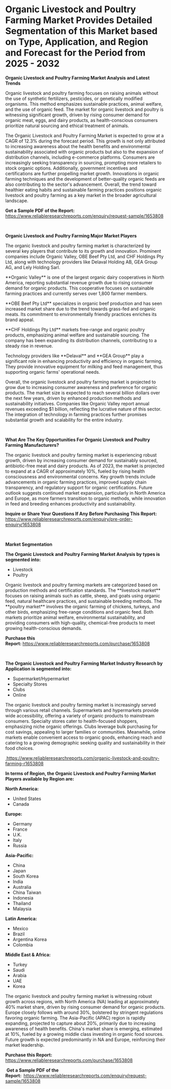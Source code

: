 <p><h1>Organic Livestock and Poultry Farming Market Provides Detailed Segmentation of this Market based on Type, Application, and Region and Forecast for the Period from 2025 - 2032</h1></p><p><strong>Organic Livestock and Poultry Farming Market Analysis and Latest Trends</strong></p>
<p><p>Organic livestock and poultry farming focuses on raising animals without the use of synthetic fertilizers, pesticides, or genetically modified organisms. This method emphasizes sustainable practices, animal welfare, and the use of organic feed. The market for organic livestock and poultry is witnessing significant growth, driven by rising consumer demand for organic meat, eggs, and dairy products, as health-conscious consumers prioritize natural sourcing and ethical treatment of animals.</p><p>The Organic Livestock and Poultry Farming Market is expected to grow at a CAGR of 12.3% during the forecast period. This growth is not only attributed to increasing awareness about the health benefits and environmental sustainability associated with organic products but also to the expansion of distribution channels, including e-commerce platforms. Consumers are increasingly seeking transparency in sourcing, prompting more retailers to stock organic options. Additionally, government incentives and certifications are further propelling market growth. Innovations in organic farming techniques and the development of better-quality organic feeds are also contributing to the sector's advancement. Overall, the trend toward healthier eating habits and sustainable farming practices positions organic livestock and poultry farming as a key market in the broader agricultural landscape.</p></p>
<p><strong>Get a Sample PDF of the Report:&nbsp;</strong> <a href="https://www.reliableresearchreports.com/enquiry/request-sample/1653808?utm_campaign=3126&utm_medium=2&utm_source=Github&utm_content=ia&utm_term=18042025&utm_id=organic-livestock-and-poultry-farming">https://www.reliableresearchreports.com/enquiry/request-sample/1653808</a></p>
<p>&nbsp;</p>
<p><strong>Organic Livestock and Poultry Farming Major Market Players</strong></p>
<p><p>The organic livestock and poultry farming market is characterized by several key players that contribute to its growth and innovation. Prominent companies include Organic Valley, OBE Beef Pty Ltd, and CHF Holdings Pty Ltd, along with technology providers like Delaval Holding AB, GEA Group AG, and Lely Holding Sarl.</p><p>**Organic Valley** is one of the largest organic dairy cooperatives in North America, reporting substantial revenue growth due to rising consumer demand for organic products. This cooperative focuses on sustainable farming practices and currently serves over 1,800 farmer members. </p><p>**OBE Beef Pty Ltd** specializes in organic beef production and has seen increased market share due to the trend towards grass-fed and organic meats. Its commitment to environmentally friendly practices enriches its brand appeal. </p><p>**CHF Holdings Pty Ltd** markets free-range and organic poultry products, emphasizing animal welfare and sustainable sourcing. The company has been expanding its distribution channels, contributing to a steady rise in revenue.</p><p>Technology providers like **Delaval** and **GEA Group** play a significant role in enhancing productivity and efficiency in organic farming. They provide innovative equipment for milking and feed management, thus supporting organic farms' operational needs. </p><p>Overall, the organic livestock and poultry farming market is projected to grow due to increasing consumer awareness and preference for organic products. The market size is expected to reach several billion dollars over the next few years, driven by enhanced production methods and sustainability initiatives. Companies like Organic Valley report annual revenues exceeding $1 billion, reflecting the lucrative nature of this sector. The integration of technology in farming practices further promises substantial growth and scalability for the entire industry.</p></p>
<p>&nbsp;</p>
<p><strong>What Are The Key Opportunities For Organic Livestock and Poultry Farming Manufacturers?</strong></p>
<p><p>The organic livestock and poultry farming market is experiencing robust growth, driven by increasing consumer demand for sustainably sourced, antibiotic-free meat and dairy products. As of 2023, the market is projected to expand at a CAGR of approximately 10%, fueled by rising health consciousness and environmental concerns. Key growth trends include advancements in organic farming practices, improved supply chain transparency, and regulatory support for organic certifications. Future outlook suggests continued market expansion, particularly in North America and Europe, as more farmers transition to organic methods, while innovation in feed and breeding enhances productivity and sustainability.</p></p>
<p><strong>Inquire or Share Your Questions If Any Before Purchasing This Report:</strong> <a href="https://www.reliableresearchreports.com/enquiry/pre-order-enquiry/1653808?utm_campaign=3126&utm_medium=2&utm_source=Github&utm_content=ia&utm_term=18042025&utm_id=organic-livestock-and-poultry-farming">https://www.reliableresearchreports.com/enquiry/pre-order-enquiry/1653808</a></p>
<p>&nbsp;</p>
<p><strong>Market Segmentation</strong></p>
<p><strong>The Organic Livestock and Poultry Farming Market Analysis by types is segmented into:</strong></p>
<p><ul><li>Livestock</li><li>Poultry</li></ul></p>
<p><p>Organic livestock and poultry farming markets are categorized based on production methods and certification standards. The **livestock market** focuses on raising animals such as cattle, sheep, and goats using organic feed, natural healthcare practices, and sustainable breeding methods. The **poultry market** involves the organic farming of chickens, turkeys, and other birds, emphasizing free-range conditions and organic feed. Both markets prioritize animal welfare, environmental sustainability, and providing consumers with high-quality, chemical-free products to meet growing health-conscious demands.</p></p>
<p><strong>Purchase this Report:&nbsp;</strong><a href="https://www.reliableresearchreports.com/purchase/1653808?utm_campaign=3126&utm_medium=2&utm_source=Github&utm_content=ia&utm_term=18042025&utm_id=organic-livestock-and-poultry-farming">https://www.reliableresearchreports.com/purchase/1653808</a></p>
<p>&nbsp;</p>
<p><strong>The Organic Livestock and Poultry Farming Market Industry Research by Application is segmented into:</strong></p>
<p><ul><li>Supermarket/Hypermarket</li><li>Specialty Stores</li><li>Clubs</li><li>Online</li></ul></p>
<p><p>The organic livestock and poultry farming market is increasingly served through various retail channels. Supermarkets and hypermarkets provide wide accessibility, offering a variety of organic products to mainstream consumers. Specialty stores cater to health-focused shoppers, emphasizing niche organic offerings. Clubs leverage bulk purchasing for cost savings, appealing to larger families or communities. Meanwhile, online markets enable convenient access to organic goods, enhancing reach and catering to a growing demographic seeking quality and sustainability in their food choices.</p></p>
<p><a href="https://www.reliableresearchreports.com/organic-livestock-and-poultry-farming-r1653808?utm_campaign=3126&utm_medium=2&utm_source=Github&utm_content=ia&utm_term=18042025&utm_id=organic-livestock-and-poultry-farming">&nbsp;https://www.reliableresearchreports.com/organic-livestock-and-poultry-farming-r1653808</a></p>
<p><strong>In terms of Region, the Organic Livestock and Poultry Farming Market Players available by Region are:</strong></p>
<p>
    <p> <strong> North America: </strong>
        <ul>
            <li>United States</li>
            <li>Canada</li>
        </ul>
        </p> 
    <p> <strong> Europe: </strong>
        <ul>
            <li>Germany</li>
            <li>France</li>
            <li>U.K.</li>
            <li>Italy</li>
            <li>Russia</li>
        </ul>
        </p> 
    <p> <strong> Asia-Pacific: </strong>
        <ul>
            <li>China</li>
            <li>Japan</li>
            <li>South Korea</li>
            <li>India</li>
            <li>Australia</li>
            <li>China Taiwan</li>
            <li>Indonesia</li>
            <li>Thailand</li>
            <li>Malaysia</li>
        </ul>
        </p> 
    <p> <strong> Latin America: </strong>
        <ul>
            <li>Mexico</li>
            <li>Brazil</li>
            <li>Argentina Korea</li>
            <li>Colombia</li>
        </ul>
        </p> 
    <p> <strong> Middle East & Africa: </strong>
        <ul>
            <li>Turkey</li>
            <li>Saudi</li>
            <li>Arabia</li>
            <li>UAE</li>
            <li>Korea</li>
        </ul>
    </p>
    </p>
<p><p>The organic livestock and poultry farming market is witnessing robust growth across regions, with North America (NA) leading at approximately 40% market share, driven by rising consumer demand for organic products. Europe closely follows with around 30%, bolstered by stringent regulations favoring organic farming. The Asia-Pacific (APAC) region is rapidly expanding, projected to capture about 20%, primarily due to increasing awareness of health benefits. China's market share is emerging, estimated at 10%, fueled by a growing middle class investing in organic food sources. Future growth is expected predominantly in NA and Europe, reinforcing their market leadership.</p></p>
<p><strong>Purchase this Report: </strong><a href="https://www.reliableresearchreports.com/purchase/1653808?utm_campaign=3126&utm_medium=2&utm_source=Github&utm_content=ia&utm_term=18042025&utm_id=organic-livestock-and-poultry-farming">https://www.reliableresearchreports.com/purchase/1653808</a></p>
<p>&nbsp;<strong>Get a Sample PDF of the Report:&nbsp;&nbsp;</strong><a href="https://www.reliableresearchreports.com/enquiry/request-sample/1653808?utm_campaign=3126&utm_medium=2&utm_source=Github&utm_content=ia&utm_term=18042025&utm_id=organic-livestock-and-poultry-farming">https://www.reliableresearchreports.com/enquiry/request-sample/1653808</a></p>
<p><strong></strong></p>
<p><p></p><p></p><p></p></p>